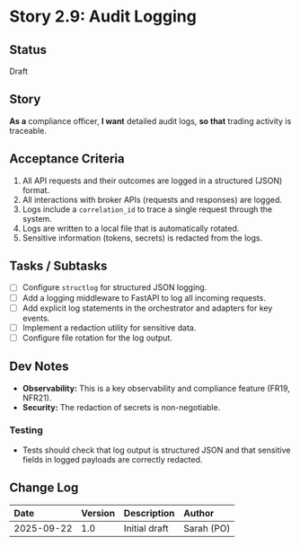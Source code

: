 # Story 2.9: Audit Logging

## Status
Draft

## Story
**As a** compliance officer,
**I want** detailed audit logs,
**so that** trading activity is traceable.

## Acceptance Criteria
1. All API requests and their outcomes are logged in a structured (JSON) format.
2. All interactions with broker APIs (requests and responses) are logged.
3. Logs include a `correlation_id` to trace a single request through the system.
4. Logs are written to a local file that is automatically rotated.
5. Sensitive information (tokens, secrets) is redacted from the logs.

## Tasks / Subtasks
- [ ] Configure `structlog` for structured JSON logging.
- [ ] Add a logging middleware to FastAPI to log all incoming requests.
- [ ] Add explicit log statements in the orchestrator and adapters for key events.
- [ ] Implement a redaction utility for sensitive data.
- [ ] Configure file rotation for the log output.

## Dev Notes
- **Observability:** This is a key observability and compliance feature (FR19, NFR21).
- **Security:** The redaction of secrets is non-negotiable.

### Testing
- Tests should check that log output is structured JSON and that sensitive fields in logged payloads are correctly redacted.

## Change Log
| Date | Version | Description | Author |
| :--- | :--- | :--- | :--- |
| 2025-09-22 | 1.0 | Initial draft | Sarah (PO) |
